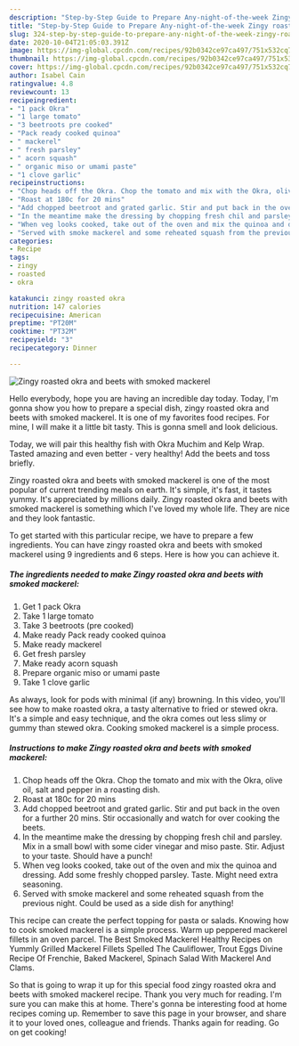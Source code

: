 ```yaml
---
description: "Step-by-Step Guide to Prepare Any-night-of-the-week Zingy roasted okra and beets with smoked mackerel"
title: "Step-by-Step Guide to Prepare Any-night-of-the-week Zingy roasted okra and beets with smoked mackerel"
slug: 324-step-by-step-guide-to-prepare-any-night-of-the-week-zingy-roasted-okra-and-beets-with-smoked-mackerel
date: 2020-10-04T21:05:03.391Z
image: https://img-global.cpcdn.com/recipes/92b0342ce97ca497/751x532cq70/zingy-roasted-okra-and-beets-with-smoked-mackerel-recipe-main-photo.jpg
thumbnail: https://img-global.cpcdn.com/recipes/92b0342ce97ca497/751x532cq70/zingy-roasted-okra-and-beets-with-smoked-mackerel-recipe-main-photo.jpg
cover: https://img-global.cpcdn.com/recipes/92b0342ce97ca497/751x532cq70/zingy-roasted-okra-and-beets-with-smoked-mackerel-recipe-main-photo.jpg
author: Isabel Cain
ratingvalue: 4.8
reviewcount: 13
recipeingredient:
- "1 pack Okra"
- "1 large tomato"
- "3 beetroots pre cooked"
- "Pack ready cooked quinoa"
- " mackerel"
- " fresh parsley"
- " acorn squash"
- " organic miso or umami paste"
- "1 clove garlic"
recipeinstructions:
- "Chop heads off the Okra. Chop the tomato and mix with the Okra, olive oil, salt and pepper in a roasting dish."
- "Roast at 180c for 20 mins"
- "Add chopped beetroot and grated garlic. Stir and put back in the oven for a further 20 mins. Stir occasionally and watch for over cooking the beets."
- "In the meantime make the dressing by chopping fresh chil and parsley. Mix in a small bowl with some cider vinegar and miso paste. Stir. Adjust to your taste. Should have a punch!"
- "When veg looks cooked, take out of the oven and mix the quinoa and dressing. Add some freshly chopped parsley. Taste. Might need extra seasoning."
- "Served with smoke mackerel and some reheated squash from the previous night. Could be used as a side dish for anything!"
categories:
- Recipe
tags:
- zingy
- roasted
- okra

katakunci: zingy roasted okra 
nutrition: 147 calories
recipecuisine: American
preptime: "PT20M"
cooktime: "PT32M"
recipeyield: "3"
recipecategory: Dinner

---
```



![Zingy roasted okra and beets with smoked mackerel](https://img-global.cpcdn.com/recipes/92b0342ce97ca497/751x532cq70/zingy-roasted-okra-and-beets-with-smoked-mackerel-recipe-main-photo.jpg)

Hello everybody, hope you are having an incredible day today. Today, I'm gonna show you how to prepare a special dish, zingy roasted okra and beets with smoked mackerel. It is one of my favorites food recipes. For mine, I will make it a little bit tasty. This is gonna smell and look delicious.

Today, we will pair this healthy fish with Okra Muchim and Kelp Wrap. Tasted amazing and even better - very healthy! Add the beets and toss briefly.

Zingy roasted okra and beets with smoked mackerel is one of the most popular of current trending meals on earth. It's simple, it's fast, it tastes yummy. It's appreciated by millions daily. Zingy roasted okra and beets with smoked mackerel is something which I've loved my whole life. They are nice and they look fantastic.


To get started with this particular recipe, we have to prepare a few ingredients. You can have zingy roasted okra and beets with smoked mackerel using 9 ingredients and 6 steps. Here is how you can achieve it.

<!--inarticleads1-->

##### The ingredients needed to make Zingy roasted okra and beets with smoked mackerel:

1. Get 1 pack Okra
1. Take 1 large tomato
1. Take 3 beetroots (pre cooked)
1. Make ready Pack ready cooked quinoa
1. Make ready  mackerel
1. Get  fresh parsley
1. Make ready  acorn squash
1. Prepare  organic miso or umami paste
1. Take 1 clove garlic


As always, look for pods with minimal (if any) browning. In this video, you&#39;ll see how to make roasted okra, a tasty alternative to fried or stewed okra. It&#39;s a simple and easy technique, and the okra comes out less slimy or gummy than stewed okra. Cooking smoked mackerel is a simple process. 

<!--inarticleads2-->

##### Instructions to make Zingy roasted okra and beets with smoked mackerel:

1. Chop heads off the Okra. Chop the tomato and mix with the Okra, olive oil, salt and pepper in a roasting dish.
1. Roast at 180c for 20 mins
1. Add chopped beetroot and grated garlic. Stir and put back in the oven for a further 20 mins. Stir occasionally and watch for over cooking the beets.
1. In the meantime make the dressing by chopping fresh chil and parsley. Mix in a small bowl with some cider vinegar and miso paste. Stir. Adjust to your taste. Should have a punch!
1. When veg looks cooked, take out of the oven and mix the quinoa and dressing. Add some freshly chopped parsley. Taste. Might need extra seasoning.
1. Served with smoke mackerel and some reheated squash from the previous night. Could be used as a side dish for anything!


This recipe can create the perfect topping for pasta or salads. Knowing how to cook smoked mackerel is a simple process. Warm up peppered mackerel fillets in an oven parcel. The Best Smoked Mackerel Healthy Recipes on Yummly Grilled Mackerel Fillets Spelled The Cauliflower, Trout Eggs Divine Recipe Of Frenchie, Baked Mackerel, Spinach Salad With Mackerel And Clams. 

So that is going to wrap it up for this special food zingy roasted okra and beets with smoked mackerel recipe. Thank you very much for reading. I'm sure you can make this at home. There's gonna be interesting food at home recipes coming up. Remember to save this page in your browser, and share it to your loved ones, colleague and friends. Thanks again for reading. Go on get cooking!

